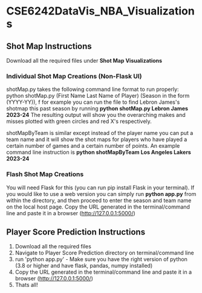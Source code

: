 # CSE6242DataVis_NBA_Visualizations

## Shot Map Instructions
Download all the required files under **Shot Map Visualizations**
### Individual Shot Map Creations (Non-Flask UI)
shotMap.py takes the following command line format to run properly: python shotMap.py (First Name Last Name of Player) (Season in the form (YYYY-YY)), f
for example you can run the file to find Lebron James's shotmap this past season by running **python shotMap.py Lebron James 2023-24**
The resulting output will show you the overarching makes and misses plotted with green circles and red X's respectively.

shotMapByTeam is similar except instead of the player name you can put a team name and it will show the shot maps for players who have played a certain number of games
and a certain number of points. An example command line instruction is **python shotMapByTeam Los Angeles Lakers 2023-24**

### Flash Shot Map Creations
You will need Flask for this (you can run pip install Flask in your terminal).
If you would like to use a web version you can simply run **python app.py** from within the directory, and then proceed to enter the season and team name on the local host page. Copy the URL generated in the terminal/command line and paste it in a browser (http://127.0.0.1:5000/)

## Player Score Prediction Instructions

1) Download all the required files
2) Navigate to Player Score Prediction directory on terminal/command line
3) run 'python app.py' - Make sure you have the right version of python (3.8 or higher and have flask, pandas, numpy installed)
4) Copy the URL generated in the terminal/command line and paste it in a browser (http://127.0.0.1:5000/)
5) Thats all!
